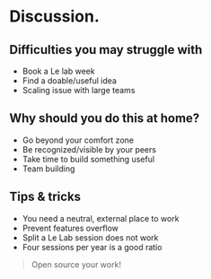 # Discussion.


## Difficulties you may struggle with

* Book a Le lab week
* Find a doable/useful idea
* Scaling issue with large teams


## Why should you do this at home?

* Go beyond your comfort zone
* Be recognized/visible by your peers
* Take time to build something useful
* Team building


## Tips & tricks

* You need a neutral, external place to work
* Prevent features overflow
* Split a Le Lab session does not work
* Four sessions per year is a good ratio

> Open source your work!
